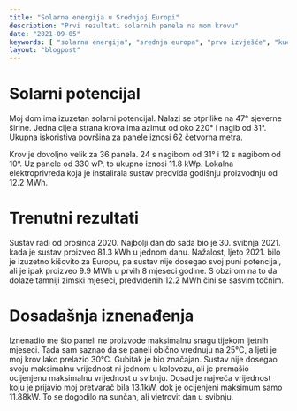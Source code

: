 ```yaml
---
title: "Solarna energija u Srednjoj Europi"
description: "Prvi rezultati solarnih panela na mom krovu"
date: "2021-09-05"
keywords: [ "solarna energija", "srednja europa", "prvo izvješće", "kućna solarna energija", "zelena energija" ]
layout: "blogpost"
---
```


# Solarni potencijal

Moj dom ima izuzetan solarni potencijal. Nalazi se otprilike na 47° sjeverne širine. Jedna cijela
strana krova ima azimut od oko 220° i nagib od 31°. Ukupna iskoristiva površina za panele iznosi 62
četvorna metra.

Krov je dovoljno velik za 36 panela. 24 s nagibom od 31° i 12 s nagibom od 10°. Uz panele od 330 wP,
to ukupno iznosi 11.8 kWp. Lokalna elektroprivreda koja je instalirala sustav predviđa godišnju
proizvodnju od 12.2 MWh.

# Trenutni rezultati

Sustav radi od prosinca 2020. Najbolji dan do sada bio je 30. svibnja 2021. kada je sustav proizveo
81.3 kWh u jednom danu. Nažalost, ljeto 2021. bilo je izuzetno kišovito za Europu, pa sustav nije
dosegao svoj puni potencijal, ali je ipak proizveo 9.9 MWh u prvih 8 mjeseci godine. S obzirom na to
da dolaze tamniji zimski mjeseci, predviđenih 12.2 MWh čini se sasvim točnim.

# Dosadašnja iznenađenja

Iznenadio me što paneli ne proizvode maksimalnu snagu tijekom ljetnih mjeseci. Tada sam saznao da se
paneli obično vrednuju na 25°C, a ljeti je moj krov lako prelazio 30°C. Gubitak je bio značajan.
Sustav nije dosegao svoju maksimalnu vrijednost ni jednom u kolovozu, ali je premašio ocijenjenu
maksimalnu vrijednost u svibnju. Dosad je najveća vrijednost koju je prijavio moj pretvarač bila
13.1kW, dok je ocijenjeni maksimum samo 11.88kW. To se dogodilo na sunčan, ali vjetrovit dan u svibnju.

